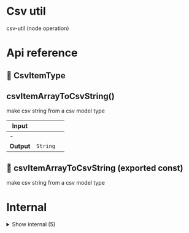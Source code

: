 # Csv util

csv-util (node operation)



# Api reference

## 🔹 CsvItemType

## csvItemArrayToCsvString()

make csv string from a csv model type


| Input      |    |    |
| ---------- | -- | -- |
| - | | |
| **Output** | `String`   |    |



## 📄 csvItemArrayToCsvString (exported const)

make csv string from a csv model type

# Internal

<details><summary>Show internal (5)</summary>
  
  # tryParseCsv()

This function parses a CSV into the object it says it has in the header


| Input      |    |    |
| ---------- | -- | -- |
| csvString | string |  |
| **Output** | {  }[]   |    |



## 📄 exampleCsvItems (exported const)

the same as exampleCsvString


## 📄 exampleCsvString__OLD (exported const)

## 📄 exampleCsvString (exported const)

exuivalent to exampleCsvItems


## 📄 tryParseCsv (exported const)

This function parses a CSV into the object it says it has in the header
  </details>

